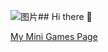![图片](https://github.com/user-attachments/assets/391f19f9-0978-47f1-b392-6d8f2077607e)## Hi there 👋

<!--
**Nathanyang233/Nathanyang233** is a ✨ _special_ ✨ repository because its `README.md` (this file) appears on your GitHub profile.

Here are some ideas to get you started:

- 🔭 I’m currently working on ...
- 🌱 I’m currently learning ...
- 👯 I’m looking to collaborate on ...
- 🤔 I’m looking for help with ...
- 💬 Ask me about ...
- 📫 How to reach me: ...
- 😄 Pronouns: ...
- ⚡ Fun fact: ...
-->

[My Mini Games Page](https://nathanyang233.github.io/Nathanyang233/My%20Mini%20Games/)
